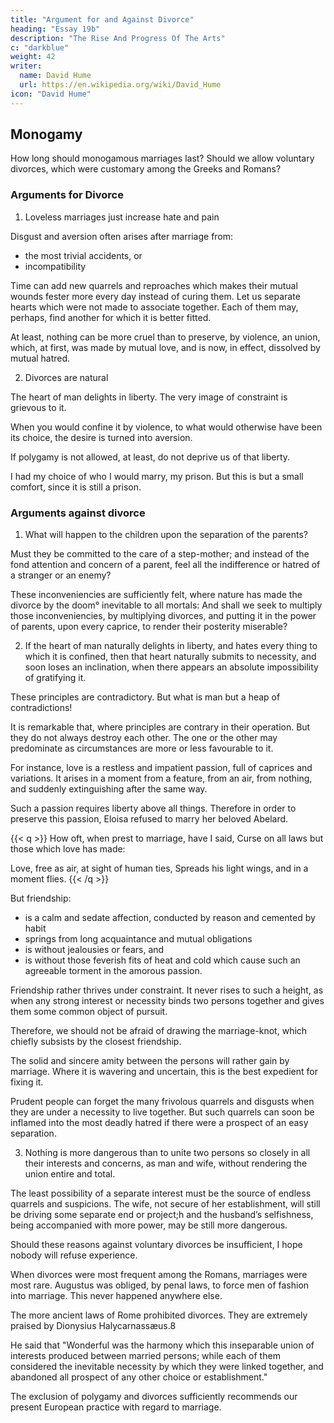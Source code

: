 ```yaml
---
title: "Argument for and Against Divorce"
heading: "Essay 19b"
description: "The Rise And Progress Of The Arts"
c: "darkblue"
weight: 42
writer:
  name: David Hume
  url: https://en.wikipedia.org/wiki/David_Hume
icon: "David Hume"
--- 
```



## Monogamy 

How long should monogamous marriages last? Should we allow voluntary divorces, which were customary among the Greeks and Romans?


### Arguments for Divorce

1. Loveless marriages just increase hate and pain

Disgust and aversion often arises after marriage from:
- the most trivial accidents, or
- incompatibility

Time can add new quarrels and reproaches which makes their mutual wounds fester more every day instead of curing them. Let us separate hearts which were not made to associate together.  Each of them may, perhaps, find another for which it is better fitted. 

At least, nothing can be more cruel than to preserve, by violence, an union, which, at first, was made by mutual love, and is now, in effect, dissolved by mutual hatred.

<!-- But the liberty of divorces is not only a cure to hatred and domestic quarrels.  -->

2. Divorces are natural
<!--  forces the couple to be together -->
<!-- It is also an admirable preservative against them, and the only secret for keeping alive that love, which first united the married couple.  -->

The heart of man delights in liberty. The very image of constraint is grievous to it.

When you would confine it by violence, to what would otherwise have been its choice, the <!-- inclination immediately changes, and --> desire is turned into aversion. 

If polygamy is not allowed, <!--  the public interest will not allow us to enjoy in polygamy that variety, which is so agreeable in love; --> at least, do not deprive us of that liberty<!-- , which is so essentially requisite -->. 

I had my choice of who I would marry, my prison. But this is but a small comfort, since it is still a prison.


### Arguments against divorce

1. What will happen to the children upon the separation of the parents? 

Must they be committed to the care of a step-mother; and instead of the fond attention and concern of a parent, feel all the indifference or hatred of a stranger or an enemy? 

These inconveniencies are sufficiently felt, where nature has made the divorce by the doom° inevitable to all mortals: And shall we seek to multiply those inconveniencies, by multiplying divorces, and putting it in the power of parents, upon every caprice, to render their posterity miserable?

2. If the heart of man naturally delights in liberty, and hates every thing to which it is confined, then that heart naturally submits to necessity, and soon loses an inclination, when there appears an absolute impossibility of gratifying it. 

These principles are contradictory. But what is man but a heap of contradictions! 

It is remarkable that, where principles are contrary in their operation. But they do not always destroy each other. The one or the other may predominate as circumstances are more or less favourable to it. 

For instance, love is a restless and impatient passion, full of caprices and variations. It arises in a moment from a feature, from an air, from nothing, and suddenly extinguishing after the same way. 

Such a passion requires liberty above all things. Therefore in order to preserve this passion, Eloisa refused to marry her beloved Abelard.

{{< q >}}
How oft, when prest to marriage, have I said,
Curse on all laws but those which love has made:

Love, free as air, at sight of human ties,
Spreads his light wings, and in a moment flies.
{{< /q >}}


But friendship:
- is a calm and sedate affection, conducted by reason and cemented by habit
- springs from long acquaintance and mutual obligations
- is without jealousies or fears, and
- is without those feverish fits of heat and cold which cause such an agreeable torment in the amorous passion. 

Friendship rather thrives under constraint. It never rises to such a height, as when any strong interest or necessity binds two persons together and gives them some common object of pursuit. 

Therefore, we should not be afraid of drawing the marriage-knot, which chiefly subsists by the closest friendship. 

The solid and sincere amity between the persons will rather gain by marriage. Where it is wavering and uncertain, this is the best expedient for fixing it. 

Prudent people can forget the many frivolous quarrels and disgusts when they are under a necessity to live together. But such quarrels can soon be inflamed into the most deadly hatred if there were a prospect of an easy separation.


3. Nothing is more dangerous than to unite two persons so closely in all their interests and concerns, as man and wife, without rendering the union entire and total.

The least possibility of a separate interest must be the source of endless quarrels and suspicions. The wife, not secure of her establishment, will still be driving some separate end or project;h and the husband’s selfishness, being accompanied with more power, may be still more dangerous.

Should these reasons against voluntary divorces be insufficient, I hope nobody will refuse experience. 

When divorces were most frequent among the Romans, marriages were most rare. Augustus was obliged, by penal laws, to force men of fashion into marriage. This never happened anywhere else. <!-- A circumstance which is scarcely to be found in any other age or nation. --> 

The more ancient laws of Rome prohibited divorces. They are extremely praised by Dionysius Halycarnassæus.8 

He said that "Wonderful was the harmony which this inseparable union of interests produced between married persons; while each of them considered the inevitable necessity by which they were linked together, and abandoned all prospect of any other choice or establishment."

The exclusion of polygamy and divorces sufficiently recommends our present European practice with regard to marriage.
